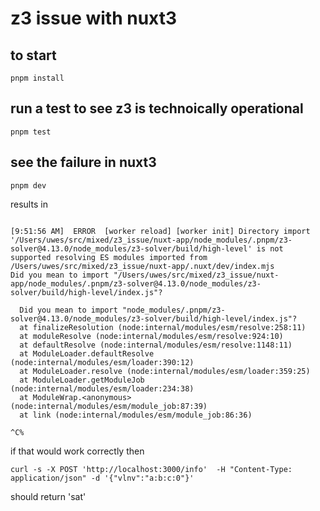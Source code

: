 # z3 issue with nuxt3

## to start
```
pnpm install
```

## run a test to see z3 is technoically operational
```
pnpm test
```

## see the failure in nuxt3
```
pnpm dev
```

results in 
```

[9:51:56 AM]  ERROR  [worker reload] [worker init] Directory import '/Users/uwes/src/mixed/z3_issue/nuxt-app/node_modules/.pnpm/z3-solver@4.13.0/node_modules/z3-solver/build/high-level' is not supported resolving ES modules imported from /Users/uwes/src/mixed/z3_issue/nuxt-app/.nuxt/dev/index.mjs
Did you mean to import "/Users/uwes/src/mixed/z3_issue/nuxt-app/node_modules/.pnpm/z3-solver@4.13.0/node_modules/z3-solver/build/high-level/index.js"?

  Did you mean to import "node_modules/.pnpm/z3-solver@4.13.0/node_modules/z3-solver/build/high-level/index.js"?
  at finalizeResolution (node:internal/modules/esm/resolve:258:11)
  at moduleResolve (node:internal/modules/esm/resolve:924:10)
  at defaultResolve (node:internal/modules/esm/resolve:1148:11)
  at ModuleLoader.defaultResolve (node:internal/modules/esm/loader:390:12)
  at ModuleLoader.resolve (node:internal/modules/esm/loader:359:25)
  at ModuleLoader.getModuleJob (node:internal/modules/esm/loader:234:38)
  at ModuleWrap.<anonymous> (node:internal/modules/esm/module_job:87:39)
  at link (node:internal/modules/esm/module_job:86:36)

^C%       

```

if that would work correctly then 
```
curl -s -X POST 'http://localhost:3000/info'  -H "Content-Type: application/json" -d '{"vlnv":"a:b:c:0"}'
```

should return 'sat'
